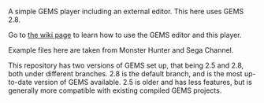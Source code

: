 A simple GEMS player including an external editor. This here uses GEMS 2.8.

Go to [the wiki page](https://github.com/MDTravisYT/SimpleGEMS/wiki) to learn how to use the GEMS editor and this player.

Example files here are taken from Monster Hunter and Sega Channel.

This repository has two versions of GEMS set up, that being 2.5 and 2.8, both under different branches. 2.8 is the default branch, and is the most up-to-date version of GEMS available. 2.5 is older and has less features, but is generally more compatible with existing compiled GEMS projects.
